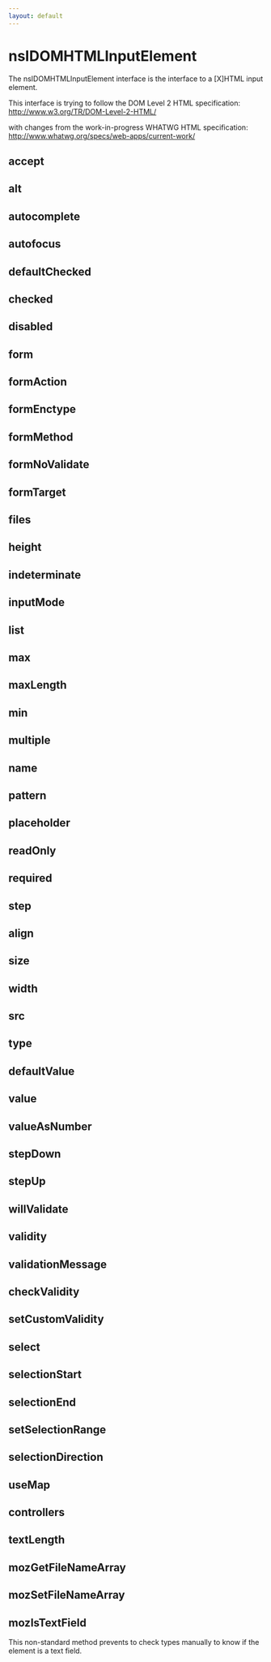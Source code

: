 ```yaml
---
layout: default
---
```


# nsIDOMHTMLInputElement #

The nsIDOMHTMLInputElement interface is the interface to a [X]HTML
input element.

This interface is trying to follow the DOM Level 2 HTML specification:
http://www.w3.org/TR/DOM-Level-2-HTML/

with changes from the work-in-progress WHATWG HTML specification:
http://www.whatwg.org/specs/web-apps/current-work/


## accept ##

## alt ##

## autocomplete ##

## autofocus ##

## defaultChecked ##

## checked ##

## disabled ##

## form ##

## formAction ##

## formEnctype ##

## formMethod ##

## formNoValidate ##

## formTarget ##

## files ##

## height ##

## indeterminate ##

## inputMode ##

## list ##

## max ##

## maxLength ##

## min ##

## multiple ##

## name ##

## pattern ##

## placeholder ##

## readOnly ##

## required ##

## step ##

## align ##

## size ##

## width ##

## src ##

## type ##

## defaultValue ##

## value ##

## valueAsNumber ##

## stepDown ##

## stepUp ##

## willValidate ##

## validity ##

## validationMessage ##

## checkValidity ##

## setCustomValidity ##

## select ##

## selectionStart ##

## selectionEnd ##

## setSelectionRange ##

## selectionDirection ##

## useMap ##

## controllers ##

## textLength ##

## mozGetFileNameArray ##

## mozSetFileNameArray ##

## mozIsTextField ##

This non-standard method prevents to check types manually to know if the
element is a text field.

